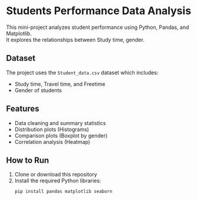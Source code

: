 # Students Performance Data Analysis

This mini-project analyzes student performance using Python, Pandas, and Matplotlib.  
It explores the relationships between  Study time, gender.

## Dataset
The project uses the `Student_data.csv` dataset which includes:
- Study time, Travel time, and Freetime
- Gender of students


## Features
- Data cleaning and summary statistics
- Distribution plots (Histograms)
- Comparison plots (Boxplot by gender)
- Correlation analysis (Heatmap)

## How to Run
1. Clone or download this repository
2. Install the required Python libraries:
   ```bash
   pip install pandas matplotlib seaborn

